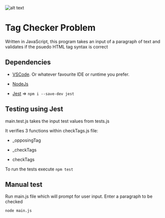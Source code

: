 <img src="https://static.semrush.com/blog/uploads/media/cf/8b/cf8b4fc60cd8cce5213c3883cb36a420/html-tags-list.svg" title="" alt="alt text" data-align="center">

# Tag Checker Problem

Written in JavaScript, this program takes an input of a paragraph of text and validates if the psuedo HTML tag syntax is correct

## Dependencies

- [VSCode](https://code.visualstudio.com/). Or whatever favourite IDE or runtime you prefer.

- [NodeJs](<[Node.js](https://nodejs.org/)>)

- [Jest](https://jestjs.io/) => `npm i --save-dev jest`

## Testing using Jest

main.test.js takes the input test values from tests.js

It verifies 3 functions within checkTags.js file:

- \_opposingTag

- \_checkTags

- checkTags

To run the tests execute `npm test`

## Manual test

Run main.js file which will prompt for user input. Enter a paragraph to be checked

`node main.js`
